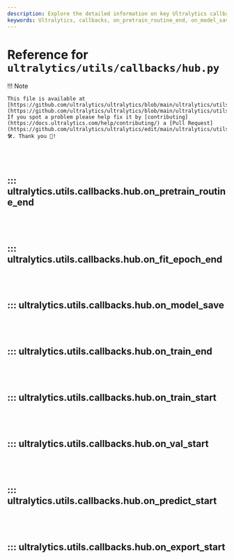 ```yaml
---
description: Explore the detailed information on key Ultralytics callbacks such as on_pretrain_routine_end, on_model_save, on_train_start, and on_predict_start.
keywords: Ultralytics, callbacks, on_pretrain_routine_end, on_model_save, on_train_start, on_predict_start, hub, training
---
```


# Reference for `ultralytics/utils/callbacks/hub.py`

!!! Note

    This file is available at [https://github.com/ultralytics/ultralytics/blob/main/ultralytics/utils/callbacks/hub.py](https://github.com/ultralytics/ultralytics/blob/main/ultralytics/utils/callbacks/hub.py). If you spot a problem please help fix it by [contributing](https://docs.ultralytics.com/help/contributing/) a [Pull Request](https://github.com/ultralytics/ultralytics/edit/main/ultralytics/utils/callbacks/hub.py) 🛠️. Thank you 🙏!

<br><br>

## ::: ultralytics.utils.callbacks.hub.on_pretrain_routine_end

<br><br>

## ::: ultralytics.utils.callbacks.hub.on_fit_epoch_end

<br><br>

## ::: ultralytics.utils.callbacks.hub.on_model_save

<br><br>

## ::: ultralytics.utils.callbacks.hub.on_train_end

<br><br>

## ::: ultralytics.utils.callbacks.hub.on_train_start

<br><br>

## ::: ultralytics.utils.callbacks.hub.on_val_start

<br><br>

## ::: ultralytics.utils.callbacks.hub.on_predict_start

<br><br>

## ::: ultralytics.utils.callbacks.hub.on_export_start

<br><br>
